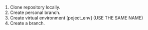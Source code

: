 1. Clone repository locally.
2. Create personal branch.
3. Create virtual environment [poject_env] (USE THE SAME NAME)
4. Create a branch.
